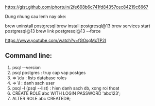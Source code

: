https://gist.github.com/phortuin/2fe698b6c741fd84357cec84219c6667

Dung nhung cau lenh nay oke:

brew uninstall postgresql
brew install postgresql@13
brew services start postgresql@13
brew link postgresql@13 --force

https://www.youtube.com/watch?v=fGOsgMcTP2I

## Command line:
1. psql --version
2. psql postgres : truy cap vap postges
3. => \du : lists database roles
4. => \l : danh sach user
5. psql -l (psql --list) : hien danh sach db, xong roi thoat
6. CREATE ROLE abc WITH LOGIN PASSWORD 'abc123';
7. ALTER ROLE abc CREATEDB;
